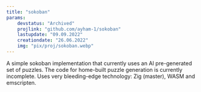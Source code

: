 ```yaml
---
title: "sokoban"
params:
    devstatus: "Archived"
    projlink: "github.com/ayham-1/sokoban"
    lastupdate: "09.09.2022"
    creationdate: "26.06.2022"
    img: "pix/proj/sokoban.webp"
---
```


A simple sokoban implementation that currently uses an AI pre-generated set of puzzles. The code for home-built puzzle generation is currently incomplete.  Uses very bleeding-edge technology: Zig (master), WASM and emscripten.
